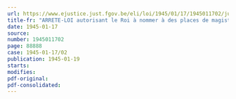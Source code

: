 ```yaml
---
url: https://www.ejustice.just.fgov.be/eli/loi/1945/01/17/1945011702/justel
title-fr: "ARRETE-LOI autorisant le Roi à nommer à des places de magistrat de complément dans le ressort de la Cour d'Appel de Bruxelles"
date: 1945-01-17
source:
number: 1945011702
page: 88888
case: 1945-01-17/02
publication: 1945-01-19
starts:
modifies:
pdf-original:
pdf-consolidated:
---
```


